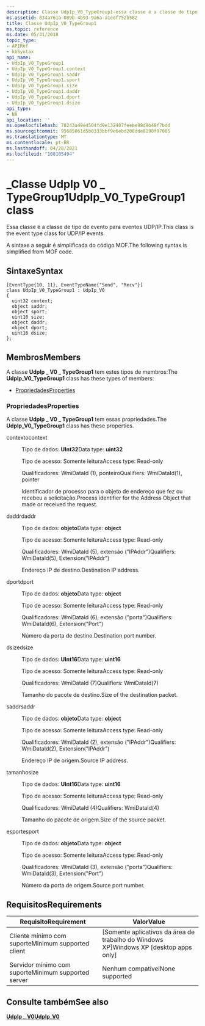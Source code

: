 ```yaml
---
description: Classe UdpIp_V0_TypeGroup1-essa classe é a classe de tipo de evento para eventos UDP/IP. A sintaxe a seguir é simplificada do código MOF.
ms.assetid: 834a761a-089b-4b93-9a6a-a1edf752b582
title: Classe UdpIp_V0_TypeGroup1
ms.topic: reference
ms.date: 05/31/2018
topic_type:
- APIRef
- kbSyntax
api_name:
- UdpIp_V0_TypeGroup1
- UdpIp_V0_TypeGroup1.context
- UdpIp_V0_TypeGroup1.saddr
- UdpIp_V0_TypeGroup1.sport
- UdpIp_V0_TypeGroup1.size
- UdpIp_V0_TypeGroup1.daddr
- UdpIp_V0_TypeGroup1.dport
- UdpIp_V0_TypeGroup1.dsize
api_type:
- NA
api_location: ''
ms.openlocfilehash: 78243a49e4504fd9e132407feebe98d9b48f7bdd
ms.sourcegitcommit: 95685061d5b0333bbf9e6ebd208dde8190f97005
ms.translationtype: MT
ms.contentlocale: pt-BR
ms.lasthandoff: 04/28/2021
ms.locfileid: "108105494"
---
```

# <a name="udpip_v0_typegroup1-class"></a><span data-ttu-id="92262-104">\_Classe UdpIp V0 \_ TypeGroup1</span><span class="sxs-lookup"><span data-stu-id="92262-104">UdpIp\_V0\_TypeGroup1 class</span></span>

<span data-ttu-id="92262-105">Essa classe é a classe de tipo de evento para eventos UDP/IP.</span><span class="sxs-lookup"><span data-stu-id="92262-105">This class is the event type class for UDP/IP events.</span></span>

<span data-ttu-id="92262-106">A sintaxe a seguir é simplificada do código MOF.</span><span class="sxs-lookup"><span data-stu-id="92262-106">The following syntax is simplified from MOF code.</span></span>

## <a name="syntax"></a><span data-ttu-id="92262-107">Sintaxe</span><span class="sxs-lookup"><span data-stu-id="92262-107">Syntax</span></span>

``` syntax
[EventType{10, 11}, EventTypeName{"Send", "Recv"}]
class UdpIp_V0_TypeGroup1 : UdpIp_V0
{
  uint32 context;
  object saddr;
  object sport;
  uint16 size;
  object daddr;
  object dport;
  uint16 dsize;
};
```

## <a name="members"></a><span data-ttu-id="92262-108">Membros</span><span class="sxs-lookup"><span data-stu-id="92262-108">Members</span></span>

<span data-ttu-id="92262-109">A classe **UdpIp \_ V0 \_ TypeGroup1** tem estes tipos de membros:</span><span class="sxs-lookup"><span data-stu-id="92262-109">The **UdpIp\_V0\_TypeGroup1** class has these types of members:</span></span>

-   [<span data-ttu-id="92262-110">Propriedades</span><span class="sxs-lookup"><span data-stu-id="92262-110">Properties</span></span>](#properties)

### <a name="properties"></a><span data-ttu-id="92262-111">Propriedades</span><span class="sxs-lookup"><span data-stu-id="92262-111">Properties</span></span>

<span data-ttu-id="92262-112">A classe **UdpIp \_ V0 \_ TypeGroup1** tem essas propriedades.</span><span class="sxs-lookup"><span data-stu-id="92262-112">The **UdpIp\_V0\_TypeGroup1** class has these properties.</span></span>

<dl> <dt>

<span data-ttu-id="92262-113">contexto</span><span class="sxs-lookup"><span data-stu-id="92262-113">context</span></span>
</dt> <dd> <dl> <dt>

<span data-ttu-id="92262-114">Tipo de dados: **UInt32**</span><span class="sxs-lookup"><span data-stu-id="92262-114">Data type: **uint32**</span></span>
</dt> <dt>

<span data-ttu-id="92262-115">Tipo de acesso: Somente leitura</span><span class="sxs-lookup"><span data-stu-id="92262-115">Access type: Read-only</span></span>
</dt> <dt>

<span data-ttu-id="92262-116">Qualificadores: WmiDataId (1), ponteiro</span><span class="sxs-lookup"><span data-stu-id="92262-116">Qualifiers: WmiDataId(1), pointer</span></span>
</dt> </dl>

<span data-ttu-id="92262-117">Identificador de processo para o objeto de endereço que fez ou recebeu a solicitação.</span><span class="sxs-lookup"><span data-stu-id="92262-117">Process identifier for the Address Object that made or received the request.</span></span>

</dd> <dt>

<span data-ttu-id="92262-118">daddr</span><span class="sxs-lookup"><span data-stu-id="92262-118">daddr</span></span>
</dt> <dd> <dl> <dt>

<span data-ttu-id="92262-119">Tipo de dados: **objeto**</span><span class="sxs-lookup"><span data-stu-id="92262-119">Data type: **object**</span></span>
</dt> <dt>

<span data-ttu-id="92262-120">Tipo de acesso: Somente leitura</span><span class="sxs-lookup"><span data-stu-id="92262-120">Access type: Read-only</span></span>
</dt> <dt>

<span data-ttu-id="92262-121">Qualificadores: WmiDataId (5), extensão ("IPAddr")</span><span class="sxs-lookup"><span data-stu-id="92262-121">Qualifiers: WmiDataId(5), Extension("IPAddr")</span></span>
</dt> </dl>

<span data-ttu-id="92262-122">Endereço IP de destino.</span><span class="sxs-lookup"><span data-stu-id="92262-122">Destination IP address.</span></span>

</dd> <dt>

<span data-ttu-id="92262-123">dport</span><span class="sxs-lookup"><span data-stu-id="92262-123">dport</span></span>
</dt> <dd> <dl> <dt>

<span data-ttu-id="92262-124">Tipo de dados: **objeto**</span><span class="sxs-lookup"><span data-stu-id="92262-124">Data type: **object**</span></span>
</dt> <dt>

<span data-ttu-id="92262-125">Tipo de acesso: Somente leitura</span><span class="sxs-lookup"><span data-stu-id="92262-125">Access type: Read-only</span></span>
</dt> <dt>

<span data-ttu-id="92262-126">Qualificadores: WmiDataId (6), extensão ("porta")</span><span class="sxs-lookup"><span data-stu-id="92262-126">Qualifiers: WmiDataId(6), Extension("Port")</span></span>
</dt> </dl>

<span data-ttu-id="92262-127">Número da porta de destino.</span><span class="sxs-lookup"><span data-stu-id="92262-127">Destination port number.</span></span>

</dd> <dt>

<span data-ttu-id="92262-128">dsize</span><span class="sxs-lookup"><span data-stu-id="92262-128">dsize</span></span>
</dt> <dd> <dl> <dt>

<span data-ttu-id="92262-129">Tipo de dados: **UInt16**</span><span class="sxs-lookup"><span data-stu-id="92262-129">Data type: **uint16**</span></span>
</dt> <dt>

<span data-ttu-id="92262-130">Tipo de acesso: Somente leitura</span><span class="sxs-lookup"><span data-stu-id="92262-130">Access type: Read-only</span></span>
</dt> <dt>

<span data-ttu-id="92262-131">Qualificadores: WmiDataId (7)</span><span class="sxs-lookup"><span data-stu-id="92262-131">Qualifiers: WmiDataId(7)</span></span>
</dt> </dl>

<span data-ttu-id="92262-132">Tamanho do pacote de destino.</span><span class="sxs-lookup"><span data-stu-id="92262-132">Size of the destination packet.</span></span>

</dd> <dt>

<span data-ttu-id="92262-133">saddr</span><span class="sxs-lookup"><span data-stu-id="92262-133">saddr</span></span>
</dt> <dd> <dl> <dt>

<span data-ttu-id="92262-134">Tipo de dados: **objeto**</span><span class="sxs-lookup"><span data-stu-id="92262-134">Data type: **object**</span></span>
</dt> <dt>

<span data-ttu-id="92262-135">Tipo de acesso: Somente leitura</span><span class="sxs-lookup"><span data-stu-id="92262-135">Access type: Read-only</span></span>
</dt> <dt>

<span data-ttu-id="92262-136">Qualificadores: WmiDataId (2), extensão ("IPAddr")</span><span class="sxs-lookup"><span data-stu-id="92262-136">Qualifiers: WmiDataId(2), Extension("IPAddr")</span></span>
</dt> </dl>

<span data-ttu-id="92262-137">Endereço IP de origem.</span><span class="sxs-lookup"><span data-stu-id="92262-137">Source IP address.</span></span>

</dd> <dt>

<span data-ttu-id="92262-138">tamanho</span><span class="sxs-lookup"><span data-stu-id="92262-138">size</span></span>
</dt> <dd> <dl> <dt>

<span data-ttu-id="92262-139">Tipo de dados: **UInt16**</span><span class="sxs-lookup"><span data-stu-id="92262-139">Data type: **uint16**</span></span>
</dt> <dt>

<span data-ttu-id="92262-140">Tipo de acesso: Somente leitura</span><span class="sxs-lookup"><span data-stu-id="92262-140">Access type: Read-only</span></span>
</dt> <dt>

<span data-ttu-id="92262-141">Qualificadores: WmiDataId (4)</span><span class="sxs-lookup"><span data-stu-id="92262-141">Qualifiers: WmiDataId(4)</span></span>
</dt> </dl>

<span data-ttu-id="92262-142">Tamanho do pacote de origem.</span><span class="sxs-lookup"><span data-stu-id="92262-142">Size of the source packet.</span></span>

</dd> <dt>

<span data-ttu-id="92262-143">esporte</span><span class="sxs-lookup"><span data-stu-id="92262-143">sport</span></span>
</dt> <dd> <dl> <dt>

<span data-ttu-id="92262-144">Tipo de dados: **objeto**</span><span class="sxs-lookup"><span data-stu-id="92262-144">Data type: **object**</span></span>
</dt> <dt>

<span data-ttu-id="92262-145">Tipo de acesso: Somente leitura</span><span class="sxs-lookup"><span data-stu-id="92262-145">Access type: Read-only</span></span>
</dt> <dt>

<span data-ttu-id="92262-146">Qualificadores: WmiDataId (3), extensão ("porta")</span><span class="sxs-lookup"><span data-stu-id="92262-146">Qualifiers: WmiDataId(3), Extension("Port")</span></span>
</dt> </dl>

<span data-ttu-id="92262-147">Número da porta de origem.</span><span class="sxs-lookup"><span data-stu-id="92262-147">Source port number.</span></span>

</dd> </dl>

## <a name="requirements"></a><span data-ttu-id="92262-148">Requisitos</span><span class="sxs-lookup"><span data-stu-id="92262-148">Requirements</span></span>



| <span data-ttu-id="92262-149">Requisito</span><span class="sxs-lookup"><span data-stu-id="92262-149">Requirement</span></span> | <span data-ttu-id="92262-150">Valor</span><span class="sxs-lookup"><span data-stu-id="92262-150">Value</span></span> |
|-------------------------------------|---------------------------------------------|
| <span data-ttu-id="92262-151">Cliente mínimo com suporte</span><span class="sxs-lookup"><span data-stu-id="92262-151">Minimum supported client</span></span><br/> | <span data-ttu-id="92262-152">\[Somente aplicativos da área de trabalho do Windows XP\]</span><span class="sxs-lookup"><span data-stu-id="92262-152">Windows XP \[desktop apps only\]</span></span><br/> |
| <span data-ttu-id="92262-153">Servidor mínimo com suporte</span><span class="sxs-lookup"><span data-stu-id="92262-153">Minimum supported server</span></span><br/> | <span data-ttu-id="92262-154">Nenhum compatível</span><span class="sxs-lookup"><span data-stu-id="92262-154">None supported</span></span><br/>                   |



## <a name="see-also"></a><span data-ttu-id="92262-155">Consulte também</span><span class="sxs-lookup"><span data-stu-id="92262-155">See also</span></span>

<dl> <dt>

[<span data-ttu-id="92262-156">**UdpIp \_ V0**</span><span class="sxs-lookup"><span data-stu-id="92262-156">**UdpIp\_V0**</span></span>](udpip-v0.md)
</dt> </dl>

 

 




